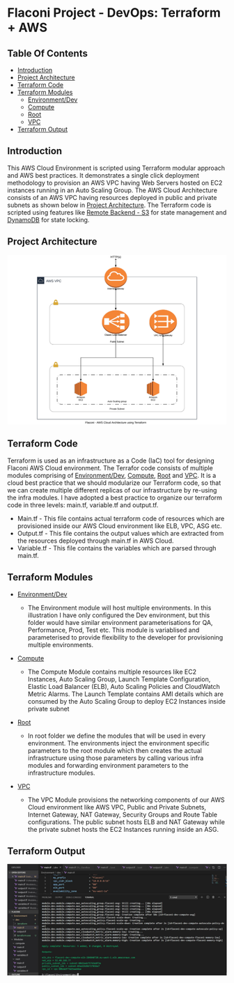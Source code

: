 # Flaconi Project - DevOps: Terraform + AWS 

## Table Of Contents

* [Introduction](#introduction)
* [Project Architecture](#project-architecture)
* [Terraform Code](#terraform-code)
* [Terraform Modules](#terraform-modules)
    * [Environment/Dev](https://github.com/abhinav-k07/projects/tree/master/Environment/dev)
    * [Compute](https://github.com/abhinav-k07/projects/tree/master/Modules/compute)
    * [Root](https://github.com/abhinav-k07/projects/tree/master/Modules/root)
    * [VPC](https://github.com/abhinav-k07/projects/tree/master/Modules/vpc)
* [Terraform Output](#terraform-output)
    



## Introduction

This AWS Cloud Environment is scripted using Terraform modular approach and AWS best practices. It demonstrates a single click deployment methodology to provision an AWS VPC having Web Servers hosted on EC2 instances running in an Auto Scaling Group. The AWS Cloud Architecture consists of an AWS VPC having resources deployed in public and private subnets as shown below in [Project Architecture](#project-architecture). The Terraform code is scripted using features like [Remote Backend - S3](https://www.terraform.io/docs/backends/types/s3.html) for state management and [DynamoDB](https://www.terraform.io/docs/state/locking.html) for state locking.

## Project Architecture

![alt text](https://raw.githubusercontent.com/abhinav-k07/projects/master/Flaconi%20Docs/Flaconi%20-%20DevOps%20AWS%20Cloud%20and%20Terraform.jpeg)

## Terraform Code

Terraform is used as an infrastructure as a Code (IaC) tool for designing Flaconi AWS Cloud environment. The Terrafor code consists of multiple modules comprising of [Environment/Dev](https://github.com/abhinav-k07/projects/tree/master/Environment/dev), [Compute](https://github.com/abhinav-k07/projects/tree/master/Modules/compute), [Root](https://github.com/abhinav-k07/projects/tree/master/Modules/root) and [VPC](https://github.com/abhinav-k07/projects/tree/master/Modules/vpc). It is a cloud best practice that we should modularize our Terraform code, so that we can create multiple different replicas of our infrastructure by re-using the infra modules. I have adopted a best practice to organize our terraform code in three levels: main.tf, variable.tf and output.tf.

* Main.tf - This file contains actual terraform code of resources which are provisioned inside our AWS Cloud environment like ELB, VPC, ASG etc.
* Output.tf - This file contains the output values which are extracted from the resources deployed through main.tf in AWS Cloud.
* Variable.tf - This file contains the variables which are parsed through main.tf.


## Terraform Modules

* [Environment/Dev](https://github.com/abhinav-k07/projects/tree/master/Environment/dev)
    * The Environment module will host multiple environments. In this illustration I have only configured the Dev environment, but this folder would have similar environment parameterisations for QA, Performance, Prod, Test etc. This module is variablised and parameterised to provide flexibility to the developer for provisioning multiple environments.

* [Compute](https://github.com/abhinav-k07/projects/tree/master/Modules/compute)
    * The Compute Module contains multiple resources like EC2 Instances, Auto Scaling Group, Launch Template Configuration, Elastic Load Balancer (ELB), Auto Scaling Policies and CloudWatch Metric Alarms. The Launch Template contains AMI details which are consumed by the Auto Scaling Group to deploy EC2 Instances inside private subnet
    
* [Root](https://github.com/abhinav-k07/projects/tree/master/Modules/root)
    * In root folder we define the modules that will be used in every environment. The environments inject the environment specific parameters to the root module which then creates the actual infrastructure using those parameters by calling various infra modules and forwarding environment parameters to the infrastructure modules.

* [VPC](https://github.com/abhinav-k07/projects/tree/master/Modules/vpc)
    * The VPC Module provisions the networking components of our AWS Cloud environment like AWS VPC, Public and Private Subnets, Internet Gateway, NAT Gateway, Security Groups and Route Table configurations. The public subnet hosts ELB and NAT Gateway while the private subnet hosts the EC2 Instances running inside an ASG.


## Terraform Output

![alt text](https://raw.githubusercontent.com/abhinav-k07/projects/master/Flaconi%20Docs/Terraform_Outputs.JPG)
